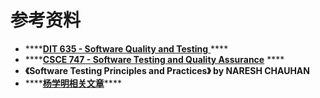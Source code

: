 # 参考资料

* \*\*\*\*[**DIT 635 - Software Quality and Testing** ](https://greg4cr.github.io/courses/spring21dit635/index.html)\*\*\*\*
* \*\*\*\*[**CSCE 747 - Software Testing and Quality Assurance**](https://greg4cr.github.io/courses/spring17csce747/) ****
* **《Software Testing Principles and Practices》 by NARESH CHAUHAN** 
* \*\*\*\*[**杨学明相关文章**](https://www.cnblogs.com/mikeyond/)\*\*\*\*

